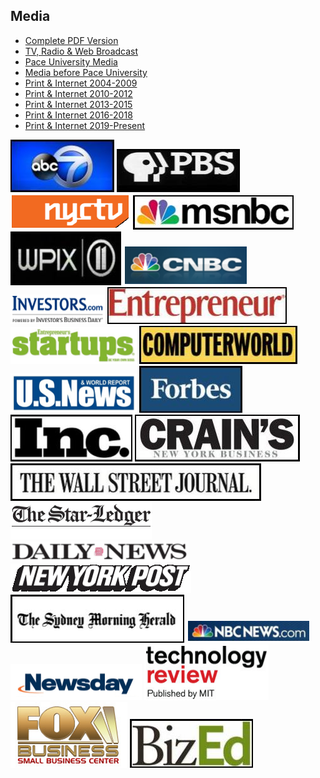 ## Media
- [Complete PDF Version](files/BruceBachenheimerMediaQuotes.pdf)
- [TV, Radio & Web Broadcast](media_tvradioweb.html)
- [Pace University Media](media_paceuniversitymedia.html)
- [Media before Pace University](media_beforepaceuniversity.html)
- [Print & Internet 2004-2009](media_printandinternet2004-2009.html)
- [Print & Internet 2010-2012](media_printandinternet2010-2012.html)
- [Print & Internet 2013-2015](media_printandinternet2013-2015.html)
- [Print & Internet 2016-2018](media_printandinternet2016-2018.html)
- [Print & Internet 2019-Present](media_printandinternet2019-2021.html)

[![ABC News](images/abc.jpg)](http://bit.ly/HA_48) [![PBS](images/pbs.jpg)](http://bit.ly/SciTech_Now) [![NYCTV](images/nyctv.png)](http://www.lawline.com/)
[![MSNBC](images/msnbc.jpg)](https://www.openforum.com/videos/business-answers-software-development-back-up-services/) [![WPIX](images/wpix.jpg)](http://bit.ly/WWR_BB) [![CNBC](images/cnbc.png)](http://www.cnbc.com/id/101313179/page/6)
[![INVESTORS](images/investors.png)](http://www.investors.com/NewsAndAnalysis/Article.aspx?id=527894&Ntt) [![Entrepreneur](images/entrepreneur.jpg)](http://www.entrepreneur.com/article/228625) [![Startups](images/startups.png)](http://mobileservices.texterity.com/entrepreneursstartups/summer2012/?lm=1338884732000&pg=28#pg28)
[![ComputerWorld](images/computerworld.jpg)](http://www.computerworld.com/s/article/9242833/Obamacare_could_help_fuel_a_tech_start_up_boom) [![U.S News](images/usnews.png)](http://money.usnews.com/money/blogs/outside-voices-careers/2013/09/03/3-smart-ways-to-earn-business-credentials-without-an-mba) [![Forbes](images/forbes.jpg)](http://www.forbes.com/pictures/lml45eeimg/bruce-bachenheimer-man-of-mystery/)
[![Inc](images/inc.jpg)](http://www.inc.com/magazine/201402/elaine-pofeldt/starting-a-company-without-a-partner.html) [![Crains](images/crains.jpg)](http://www.crainsnewyork.com/article/20110927/SMALLBIZ/110929906)
[![The Wall Street Journal](images/thewallstreetjournal.jpg)](http://online.wsj.com/news/articles/SB10001424127887323623304579054622258666900) [![The Star Ledger](images/thestarledger.png)](http://www.nj.com/business/index.ssf/2011/01/mentors_offer_unique_career_su.html)
[![Daily News](images/dailynews.png)](http://pressroom.blogs.pace.edu/2012/02/07/new-york-daily-news-your-money-bouncing-back-laid-off-nyers-get-fresh-start-wth-home-businesses/) [![New York Post](images/newyorkpost.png)](http://nypost.com/2010/08/16/app-stars/)
[![The Sydney Morning Herald](images/thesydneymorningherald.jpg)](http://www.smh.com.au/it-pro/its-the-technology-stupid-20120824-24rc8.html) [![NBC News](images/nbcnews.png)](http://www.nbcnews.com/id/47995175/ns/business-small_business/t/steps-successful-business-launch/#.UlGcIYbkvh4) [![Newsday](images/newsday.png)](http://www.newsday.com/news/money-fix-crowdfunding-for-investors-1.6496386)
[![Technology review](images/technologyreview.png)](http://www.technologyreview.com/business/39826/) [![FOX Business](images/foxbusiness.png)](http://smallbusiness.foxbusiness.com/biz-on-main/2010/12/08/win-over-investors-in-3-minutes-or-less/) [![BizEd](images/bized.jpg)](http://www.bizedmagazine.com/features/articles/idea-central.asp)

